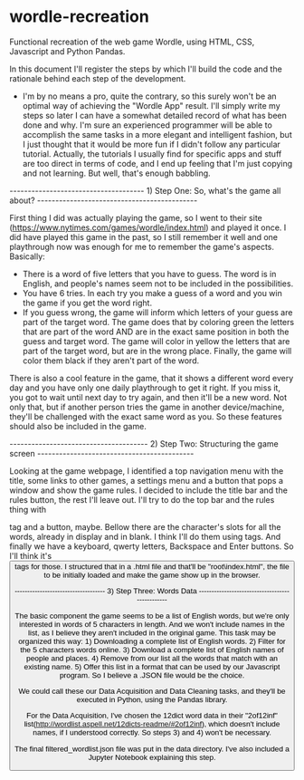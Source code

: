# wordle-recreation
Functional recreation of the web game Wordle, using HTML, CSS, Javascript and Python Pandas.

In this document I'll register the steps by which I'll build the code and the rationale behind each step of the development.
* I'm by no means a pro, quite the contrary, so this surely won't be an optimal way of achieving the "Wordle App" result. I'll simply write my steps
so later I can have a somewhat detailed record of what has been done and why. I'm sure an experienced programmer will be able to accomplish the same tasks in a
more elegant and intelligent fashion, but I just thought that it would be more fun if I didn't follow any particular tutorial. Actually, the tutorials I usually find for specific apps and stuff are too direct in terms of code, and I end up feeling that I'm just copying and not learning. But well, that's enough babbling.

-------------------------------------     1) Step One: So, what's the game all about?        --------------------------------------------

First thing I did was actually playing the game, so I went to their site (https://www.nytimes.com/games/wordle/index.html) and played it once. I did have played
this game in the past, so I still remember it well and one playthrough now was enough for me to remember the game's aspects. Basically:
  - There is a word of five letters that you have to guess. The word is in English, and people's names seem not to be included in the possibilities.
  - You have 6 tries. In each try you make a guess of a word and you win the game if you get the word right.
  - If you guess wrong, the game will inform which letters of your guess are part of the target word. The game does that by coloring green the letters that are
  part of the word AND are in the exact same position in both the guess and target word. The game will color in yellow the letters that are part of the target
  word, but are in the wrong place. Finally, the game will color them black if they aren't part of the word.
 
There is also a cool feature in the game, that it shows a different word every day and you have only one daily playthrough to get it right. If you miss it, you
got to wait until next day to try again, and then it'll be a new word. Not only that, but if another person tries the game in another device/machine, they'll be 
challenged with the exact same word as you. So these features should also be included in the game.


--------------------------------------      2) Step Two: Structuring the game screen        -------------------------------------------

Looking at the game webpage, I identified a top navigation menu with the title, some links to other games, a settings menu and a button that pops a window
and show the game rules. I decided to include the title bar and the rules button, the rest I'll leave out. I'll try to do the top bar and the rules thing
with <nav> tag and a button, maybe.
Bellow there are the character's slots for all the words, already in display and in blank. I think I'll do them using <label> tags.
And finally we have a keyboard, qwerty letters, Backspace and Enter buttons. So I'll think it's <button> tags for those.
I structured that in a .html file and that'll be "root\index.html", the file to be initially loaded and make the game show up in the browser.

 ------------------------------------           3) Step Three: Words Data             ------------------------------------------------
  
The basic component the game seems to be a list of English words, but we're only interested in words of 5 characters in length. And we won't include names
in the list, as I believe they aren't included in the original game.
This task may be organized this way:
    1) Downloading a complete list of English words.
    2) Filter for the 5 characters words online.
    3) Download a complete list of English names of people and places.
    4) Remove from our list all the words that match with an existing name.
    5) Offer this list in a format that can be used by our Javascript program. So I believe a .JSON file would be the choice.

We could call these our Data Acquisition and Data Cleaning tasks, and they'll be executed in Python, using the Pandas library. 

For the Data Acquisition, I've chosen the 12dict word data in their "2of12inf" list(http://wordlist.aspell.net/12dicts-readme/#2of12inf), which doesn't include names, if I understood correctly. So steps 3) and 4) won't be necessary.

The final filtered_wordlist.json file was put in the data directory. I've also included a Jupyter Notebook explaining this step.
